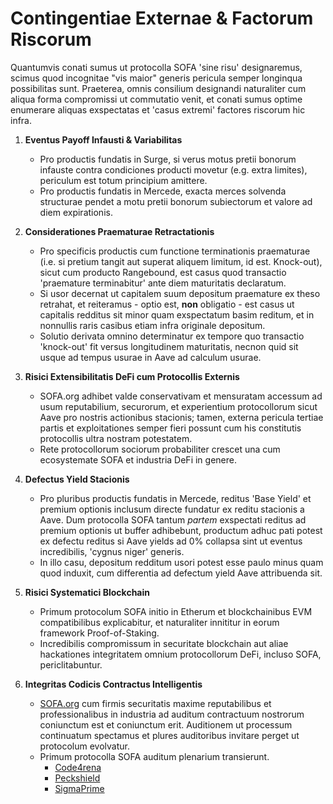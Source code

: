 # Contingentiae Externae & Factorum Riscorum

Quantumvis conati sumus ut protocolla SOFA 'sine risu' designaremus, scimus quod incognitae "vis maior" generis pericula semper longinqua possibilitas sunt. Praeterea, omnis consilium designandi naturaliter cum aliqua forma compromissi ut commutatio venit, et conati sumus optime enumerare aliquas exspectatas et 'casus extremi' factores riscorum hic infra.

1. **Eventus Payoff Infausti & Variabilitas**
    - Pro productis fundatis in Surge, si verus motus pretii bonorum infauste contra condiciones producti movetur (e.g. extra limites), periculum est totum principium amittere.
    - Pro productis fundatis in Mercede, exacta merces solvenda structurae pendet a motu pretii bonorum subiectorum et valore ad diem expirationis.

2. **Considerationes Praematurae Retractationis**
    - Pro specificis productis cum functione terminationis praematurae (i.e. si pretium tangit aut superat aliquem limitum, id est. Knock-out), sicut cum producto Rangebound, est casus quod transactio 'praemature terminabitur' ante diem maturitatis declaratum.
    - Si usor decernat ut capitalem suum depositum praemature ex theso retrahat, et reiteramus - optio est, **non** obligatio - est casus ut capitalis redditus sit minor quam exspectatum basim reditum, et in nonnullis raris casibus etiam infra originale depositum.
    - Solutio derivata omnino determinatur ex tempore quo transactio 'knock-out' fit versus longitudinem maturitatis, necnon quid sit usque ad tempus usurae in Aave ad calculum usurae.

3. **Risici Extensibilitatis DeFi cum Protocollis Externis**
    - SOFA.org adhibet valde conservativam et mensuratam accessum ad usum reputabilium, securorum, et experientium protocollorum sicut Aave pro nostris actionibus stacionis; tamen, externa pericula tertiae partis et exploitationes semper fieri possunt cum his constitutis protocollis ultra nostram potestatem.
    - Rete protocollorum sociorum probabiliter crescet una cum ecosystemate SOFA et industria DeFi in genere.

4. **Defectus Yield Stacionis**
    - Pro pluribus productis fundatis in Mercede, reditus 'Base Yield' et premium optionis inclusum directe fundatur ex reditu stacionis a Aave. Dum protocolla SOFA tantum _partem_ exspectati reditus ad premium optionis ut buffer adhibebunt, productum adhuc pati potest ex defectu reditus si Aave yields ad 0% collapsa sint ut eventus incredibilis, 'cygnus niger' generis.
    - In illo casu, depositum redditum usori potest esse paulo minus quam quod induxit, cum differentia ad defectum yield Aave attribuenda sit.

5. **Risici Systematici Blockchain**
    - Primum protocolum SOFA initio in Etherum et blockchainibus EVM compatibilibus explicabitur, et naturaliter innititur in eorum framework Proof-of-Staking.
    - Incredibilis compromissum in securitate blockchain aut aliae hackationes integritatem omnium protocollorum DeFi, incluso SOFA, periclitabuntur.

6. **Integritas Codicis Contractus Intelligentis**
    - [SOFA.org](http://SOFA.org) cum firmis securitatis maxime reputabilibus et professionalibus in industria ad auditum contractuum nostrorum coniunctum est et coniunctum erit. Auditionem ut processum continuatum spectamus et plures auditoribus invitare perget ut protocolum evolvatur.
    - Primum protocolla SOFA auditum plenarium transierunt.
      - [Code4rena](https://code4rena.com/reports/2024-05-sofa-pro-league)
      - [Peckshield](https://github.com/peckshield/publications/blob/master/audit_reports/PeckShield-Audit-Report-Sofa-v1.0.pdf)
      - [SigmaPrime](https://github.com/sigp/public-audits/blob/master/reports/sofa/review.pdf)